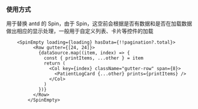 ### 使用方式

用于替换 antd 的 Spin，由于 Spin，这空前会根据是否有数据和是否在加载数据做出相应的显示处理，一般用于自定义列表、卡片等控件的加载

```
    <SpinEmpty loading={loading} hasData={!!pagination?.total}>
          <Row gutter={[24, 24]}>
            {dataSource.map((item, index) => {
              const { printItems, ...other } = item
              return (
                <Col key={index} className="gutter-row" span={8}>
                  <PatientLogCard {...other} prints={printItems} />
                </Col>
              )
            })}
          </Row>
        </SpinEmpty>
```
